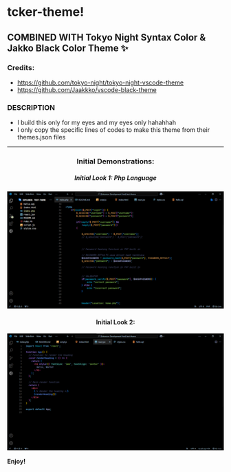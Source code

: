 # tcker-theme!

## COMBINED WITH Tokyo Night Syntax Color & Jakko Black Color Theme ✨


### Credits:
- https://github.com/tokyo-night/tokyo-night-vscode-theme 
- https://github.com/Jaakkko/vscode-black-theme


### DESCRIPTION

* I build this only for my eyes and my eyes only hahahhah
* I only copy the specific lines of codes to make this theme from their themes.json files

---

<div align="center">

### Initial Demonstrations:

##### Initial Look 1: Php Language

![](InitialLook1.png)

#### Initial Look 2:

![](InitialLook2.png)

</div>


**Enjoy!**
